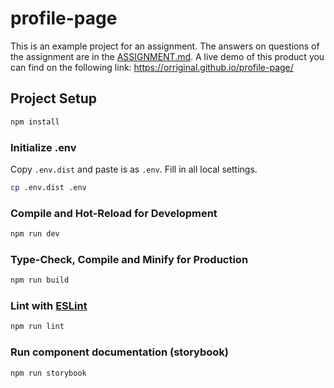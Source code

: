 # profile-page

This is an example project for an assignment. The answers on questions of the assignment are in
the [ASSIGNMENT.md](./ASSIGNEMENT.md). A live demo of this product you can find on the following link: https://orriginal.github.io/profile-page/


## Project Setup

```sh
npm install
```

### Initialize .env
Copy `.env.dist` and paste is as `.env`. Fill in all local settings. 
```sh
cp .env.dist .env
```

### Compile and Hot-Reload for Development

```sh
npm run dev
```

### Type-Check, Compile and Minify for Production

```sh
npm run build
```

### Lint with [ESLint](https://eslint.org/)

```sh
npm run lint
```

### Run component documentation (storybook)

```sh
npm run storybook
```
